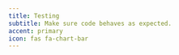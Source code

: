 ```yaml
---
title: Testing
subtitle: Make sure code behaves as expected.
accent: primary
icon: fas fa-chart-bar
---
```


